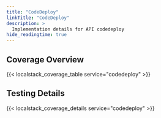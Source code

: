 ```yaml
---
title: "CodeDeploy"
linkTitle: "CodeDeploy"
description: >
  Implementation details for API codedeploy
hide_readingtime: true
---
```


## Coverage Overview
{{< localstack_coverage_table service="codedeploy" >}}

## Testing Details
{{< localstack_coverage_details service="codedeploy" >}}
